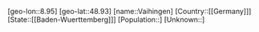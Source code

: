 ﻿---
location: [48.93,8.95]
type: City
tags:
- geo/City


SpocWebEntityId: 35165
isDeleted: false
confidential: public

---
[geo-lon::8.95]
[geo-lat::48.93]
[name::Vaihingen]
[Country::[[Germany]]]
[State::[[Baden-Wuerttemberg]]]
[Population::]
[Unknown::]

